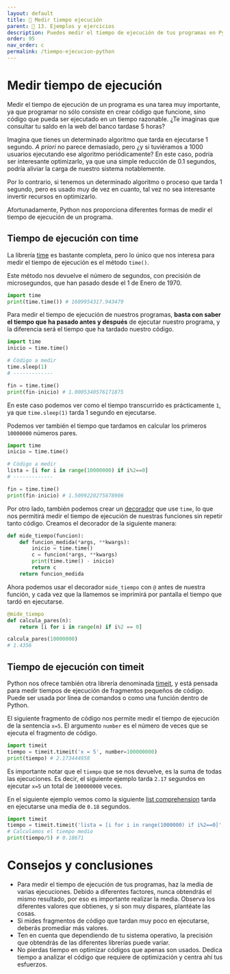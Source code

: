 ```yaml
---
layout: default
title: 📙 Medir tiempo ejecución
parent: 🔬 13. Ejemplos y ejercicios
description: Puedes medir el tiempo de ejecución de tus programas en Python de diferentes maneras. Para fragmentos de código pequeños puedes usar timeit y para más largos time. Ambos paquetes vienen por defecto con Python.
order: 95
nav_order: c
permalink: /tiempo-ejecucion-python
---
```


# Medir tiempo de ejecución

Medir el tiempo de ejecución de un programa es una tarea muy importante, ya que programar no sólo consiste en crear código que funcione, sino código que pueda ser ejecutado en un tiempo razonable. ¿Te imaginas que consultar tu saldo en la web del banco tardase 5 horas?

Imagina que tienes un determinado algoritmo que tarda en ejecutarse 1 segundo. *A priori* no parece demasiado, pero ¿y si tuviéramos a 1000 usuarios ejecutando ese algoritmo periódicamente? En este caso, podría ser interesante optimizarlo, ya que una simple reducción de 0.1 segundos, podría aliviar la carga de nuestro sistema notablemente.

Por lo contrario, si tenemos un determinado algoritmo o proceso que tarda 1 segundo, pero es usado muy de vez en cuanto, tal vez no sea interesante invertir recursos en optimizarlo.

Afortunadamente, Python nos proporciona diferentes formas de medir el tiempo de ejecución de un programa.

## Tiempo de ejecución con time

La librería [time](https://docs.python.org/3/library/time.html) es bastante completa, pero lo único que nos interesa para medir el tiempo de ejecución es el método `time()`.

Este método nos devuelve el número de segundos, con precisión de microsegundos, que han pasado desde el 1 de Enero de 1970.

```python
import time
print(time.time()) # 1609954317.943479
```

Para medir el tiempo de ejecución de nuestros programas, **basta con saber el tiempo que ha pasado antes y después** de ejecutar nuestro programa, y la diferencia será el tiempo que ha tardado nuestro código.

```python
import time
inicio = time.time()

# Código a medir
time.sleep(1)
# -------------

fin = time.time()
print(fin-inicio) # 1.0005340576171875
```

En este caso podemos ver como el tiempo transcurrido es prácticamente `1`, ya que `time.sleep(1)` tarda 1 segundo en ejecutarse.

Podemos ver también el tiempo que tardamos en calcular los primeros `10000000` números pares.

```python
import time
inicio = time.time()

# Código a medir
lista = [i for i in range(10000000) if i%2==0]
# -------------

fin = time.time()
print(fin-inicio) # 1.5099220275878906
```

Por otro lado, también podemos crear un [decorador](/decoradores-python) que use `time`, lo que nos permitirá medir el tiempo de ejecución de nuestras funciones sin repetir tanto código. Creamos el decorador de la siguiente manera:

```python
def mide_tiempo(funcion):
    def funcion_medida(*args, **kwargs):
        inicio = time.time()
        c = funcion(*args, **kwargs)
        print(time.time() - inicio)
        return c
    return funcion_medida
```

Ahora podemos usar el decorador `mide_tiempo` con `@` antes de nuestra función, y cada vez que la llamemos se imprimirá por pantalla el tiempo que tardó en ejecutarse.

```python
@mide_tiempo
def calcula_pares(n):
    return [i for i in range(n) if i%2 == 0]

calcula_pares(10000000)
# 1.4356
```

## Tiempo de ejecución con timeit

Python nos ofrece también otra librería denominada [timeit](https://docs.python.org/3/library/timeit.html), y está pensada para medir tiempos de ejecución de fragmentos pequeños de código. Puede ser usada por línea de comandos o como una función dentro de Python.

El siguiente fragmento de código nos permite medir el tiempo de ejecución de la sentencia `x=5`. El argumento `number` es el número de veces que se ejecuta el fragmento de código.

```python
import timeit
tiempo = timeit.timeit('x = 5', number=100000000)
print(tiempo) # 2.173444958
```

Es importante notar que el `tiempo` que se nos devuelve, es la suma de todas las ejecuciones. Es decir, el siguiente ejemplo tarda `2.17` segundos en ejecutar `x=5` un total de `100000000` veces.

En el siguiente ejemplo vemos como la siguiente [list comprehension](/list-comprehension-python) tarda en ejecutarse una media de `0.18` segundos.

```python
import timeit
tiempo = timeit.timeit('lista = [i for i in range(1000000) if i%2==0]', number=5)
# Calculamos el tiempo medio
print(tiempo/5) # 0.18671
```

# Consejos y conclusiones

* Para medir el tiempo de ejecución de tus programas, haz la media de varias ejecuciones. Debido a diferentes factores, nunca obtendrás el mismo resultado, por eso es importante realizar la media. Observa los diferentes valores que obtienes, y si son muy dispares, plantéate las cosas.
* Si mides fragmentos de código que tardan muy poco en ejecutarse, deberás promediar más valores.
* Ten en cuenta que dependiendo de tu sistema operativo, la precisión que obtendrás de las diferentes librerías puede variar.
* No pierdas tiempo en optimizar códigos que apenas son usados. Dedica tiempo a analizar el código que requiere de optimización y centra ahí tus esfuerzos.

